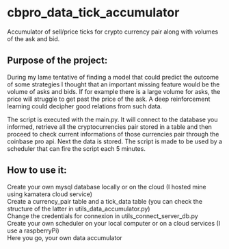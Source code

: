 # cbpro_data_tick_accumulator
Accumulator of sell/price ticks for crypto currency pair along with volumes of the ask and bid.

## Purpose of the project:
During my lame tentative of finding a model that could predict the outcome of some strategies I thought that an important missing feature would be the volume of asks and bids. If for example there is a large volume for asks, the price will struggle to get past the price of the ask. A deep reinforcement learning could decipher good relations from such data.

The script is executed with the main.py. It will connect to the database you informed, retrieve all the cryptocurrencies pair stored in a table and then proceed to check current informations of those currencies pair through the coinbase pro api. Next the data is stored. The script is made to be used by a scheduler that can fire the script each 5 minutes. 

## How to use it:
Create your own mysql database locally or on the cloud (I hosted mine using kamatera cloud service) <br/>
Create a  currency_pair table and a tick_data table (you can check the structure of the latter in utils_data_accumulator.py) <br/>
Change the credentials for connexion in utils_connect_server_db.py <br/>
Create your own scheduler on your local computer or on a cloud services (I use a raspberryPi) <br/>
Here you go, your own data accumulator
